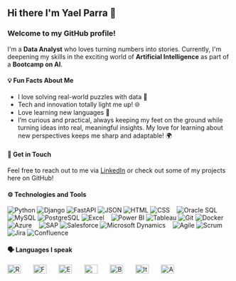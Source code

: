 ## Hi there I'm Yael Parra 👋

###  Welcome to my GitHub profile! 

I'm a **Data Analyst** who loves turning numbers into stories. Currently, I'm deepening my skills in the exciting world of **Artificial Intelligence** as part of a **Bootcamp on AI**. 

#### 💡 Fun Facts About Me  
- I love solving real-world puzzles with data 🧠
- Tech and innovation totally light me up!  🌐
- Love learning new languages 🧏
- I’m curious and practical, always keeping my feet on the ground while turning ideas into real, meaningful insights. My love for learning about new perspectives keeps me sharp and adaptable! 🌍

#### 📌 Get in Touch  
Feel free to reach out to me via [LinkedIn](https://www.linkedin.com/in/yael-parra/) or check out some of my projects here on GitHub!  

#### ⚙️ Technologies and Tools

![Python](https://img.shields.io/badge/-Python-3776AB?logo=python&logoColor=white)
![Django](https://img.shields.io/badge/-Django-092E20?logo=django&logoColor=white)
![FastAPI](https://img.shields.io/badge/-FastAPI-009688?logo=fastapi&logoColor=white)
![JSON](https://img.shields.io/badge/-JSON-000000?logo=json&logoColor=white)
![HTML](https://img.shields.io/badge/-HTML-E34F26?logo=html5&logoColor=white)
![CSS](https://img.shields.io/badge/-CSS-1572B6?logo=css3&logoColor=white) &nbsp;&nbsp;
![Oracle SQL](https://img.shields.io/badge/-Oracle_SQL-F80000?logo=oracle&logoColor=white)
![MySQL](https://img.shields.io/badge/-MySQL-4479A1?logo=mysql&logoColor=white)
![PostgreSQL](https://img.shields.io/badge/-PostgreSQL-336791?logo=postgresql&logoColor=white)
![Excel](https://img.shields.io/badge/-Excel-217346?logo=microsoftexcel&logoColor=white) &nbsp;&nbsp;
![Power BI](https://img.shields.io/badge/-Power_BI-F2C811?logo=powerbi&logoColor=black)
![Tableau](https://img.shields.io/badge/-Tableau-E97627?logo=tableau&logoColor=white)
![Git](https://img.shields.io/badge/-Git-F05032?logo=git&logoColor=white)
![Docker](https://img.shields.io/badge/-Docker-2496ED?logo=docker&logoColor=white)
![Azure](https://img.shields.io/badge/-Azure-0078D4?logo=microsoftazure&logoColor=white) &nbsp;&nbsp;
![SAP](https://img.shields.io/badge/-SAP-0FAAFF?logo=sap&logoColor=white)
![Salesforce](https://img.shields.io/badge/-Salesforce-00A1E0?logo=salesforce&logoColor=white)
![Microsoft Dynamics](https://img.shields.io/badge/-Microsoft_Dynamics-002050?logo=microsoft&logoColor=white) &nbsp;&nbsp;
![Agile](https://img.shields.io/badge/-Agile-FF4081?logo=agile&logoColor=white)
![Scrum](https://img.shields.io/badge/-Scrum-009F3D?logo=scrum&logoColor=white)
![Jira](https://img.shields.io/badge/-Jira-0052CC?logo=jira&logoColor=white)
![Confluence](https://img.shields.io/badge/-Confluence-172B4D?logo=confluence&logoColor=white)  


#### 🗣️ Languages I speak

<img src="https://upload.wikimedia.org/wikipedia/en/thumb/a/ae/Flag_of_the_United_Kingdom.svg/20px-Flag_of_the_United_Kingdom.svg.png" alt="Reino Unido" width="30" height="20">&nbsp;&nbsp;&nbsp;&nbsp;&nbsp;&nbsp;&nbsp;<img src="https://upload.wikimedia.org/wikipedia/en/thumb/c/c3/Flag_of_France.svg/20px-Flag_of_France.svg.png" alt="Francia" width="30" height="20">&nbsp;&nbsp;&nbsp;&nbsp;&nbsp;&nbsp;&nbsp;<img src="https://upload.wikimedia.org/wikipedia/en/thumb/9/9a/Flag_of_Spain.svg/20px-Flag_of_Spain.svg.png" alt="España" width="30" height="20">&nbsp;&nbsp;&nbsp;&nbsp;&nbsp;&nbsp;&nbsp;<img src="https://upload.wikimedia.org/wikipedia/commons/thumb/f/fc/Flag_of_Mexico.svg/40px-Flag_of_Mexico.svg.png" alt="México" width="30" height="20">&nbsp;&nbsp;&nbsp;&nbsp;&nbsp;&nbsp;&nbsp;<img src="https://upload.wikimedia.org/wikipedia/en/thumb/0/05/Flag_of_Brazil.svg/20px-Flag_of_Brazil.svg.png" alt="Brasil" width="30" height="20">&nbsp;&nbsp;&nbsp;&nbsp;&nbsp;&nbsp;&nbsp;<img src="https://upload.wikimedia.org/wikipedia/en/thumb/0/03/Flag_of_Italy.svg/20px-Flag_of_Italy.svg.png" alt="Italia" width="30" height="20">&nbsp;&nbsp;&nbsp;&nbsp;&nbsp;&nbsp;&nbsp;<img src="https://upload.wikimedia.org/wikipedia/en/thumb/b/ba/Flag_of_Germany.svg/20px-Flag_of_Germany.svg.png" alt="Alemania" width="30" height="20">
